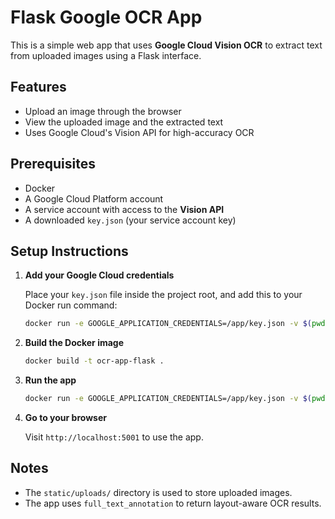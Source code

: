 
# Flask Google OCR App

This is a simple web app that uses **Google Cloud Vision OCR** to extract text from uploaded images using a Flask interface.

## Features

- Upload an image through the browser
- View the uploaded image and the extracted text
- Uses Google Cloud's Vision API for high-accuracy OCR

## Prerequisites

- Docker
- A Google Cloud Platform account
- A service account with access to the **Vision API**
- A downloaded `key.json` (your service account key)

## Setup Instructions

1. **Add your Google Cloud credentials**

   Place your `key.json` file inside the project root, and add this to your Docker run command:

   ```bash
   docker run -e GOOGLE_APPLICATION_CREDENTIALS=/app/key.json -v $(pwd)/key.json:/app/key.json -p 5001:5001 ocr-app-flask
   ```

2. **Build the Docker image**

   ```bash
   docker build -t ocr-app-flask .
   ```

3. **Run the app**

   ```bash
   docker run -e GOOGLE_APPLICATION_CREDENTIALS=/app/key.json -v $(pwd)/key.json:/app/key.json -p 5001:5001 ocr-app-flask
   ```

4. **Go to your browser**

   Visit `http://localhost:5001` to use the app.

## Notes

- The `static/uploads/` directory is used to store uploaded images.
- The app uses `full_text_annotation` to return layout-aware OCR results.
